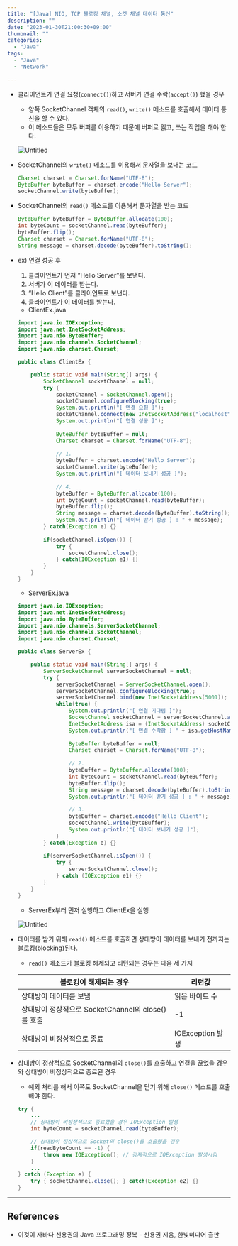 ```yaml
---
title: "[Java] NIO, TCP 블로킹 채널, 소켓 채널 데이터 통신"
description: ""
date: "2023-01-30T21:00:30+09:00"
thumbnail: ""
categories:
  - "Java"
tags:
  - "Java"
  - "Network"

---
```

<!--more-->

- 클라이언트가 연결 요청(`connect()`)하고 서버가 연결 수락(`accept()`) 했을 경우
    - 양쪽 SocketChannel 객체의 `read()`, `write()` 메소드를 호출해서 데이터 통신을 할 수 있다.
    - 이 메소드들은 모두 버퍼를 이용하기 때문에 버퍼로 읽고, 쓰는 작업을 해야 한다.
    
    ![Untitled](/images/lang_java/NIO/소켓_채널_데이터_통신/Untitled.png)
    
- SocketChannel의 `write()` 메소드를 이용해서 문자열을 보내는 코드
    
    ```java
    Charset charset = Charset.forName("UTF-8");
    ByteBuffer byteBuffer = charset.encode("Hello Server");
    socketChannel.write(byteBuffer);
    ```
    
- SocketChannel의 `read()` 메소드를 이용해서 문자열을 받는 코드
    
    ```java
    ByteBuffer byteBuffer = ByteBuffer.allocate(100);
    int byteCount = socketChannel.read(byteBuffer);
    byteBuffer.flip();
    Charset charset = Charset.forName("UTF-8");
    String message = charset.decode(byteBuffer).toString();
    ```
    
- ex) 연결 성공 후
    1. 클라이언트가 먼저 “Hello Server”를 보낸다.
    2. 서버가 이 데이터를 받는다.
    3. “Hello Client”를 클라이언트로 보낸다.
    4. 클라이언트가 이 데이터를 받는다.
    - ClientEx.java
    
    ```java
    import java.io.IOException;
    import java.net.InetSocketAddress;
    import java.nio.ByteBuffer;
    import java.nio.channels.SocketChannel;
    import java.nio.charset.Charset;
    
    public class ClientEx {
    
    	public static void main(String[] args) {
    		SocketChannel socketChannel = null;
    		try {
    			socketChannel = SocketChannel.open();
    			socketChannel.configureBlocking(true);
    			System.out.println("[ 연결 요청 ]");
    			socketChannel.connect(new InetSocketAddress("localhost", 5001));
    			System.out.println("[ 연결 성공 ]");
    			
    			ByteBuffer byteBuffer = null;
    			Charset charset = Charset.forName("UTF-8");
    			
    			// 1.
    			byteBuffer = charset.encode("Hello Server");
    			socketChannel.write(byteBuffer);
    			System.out.println("[ 데이터 보내기 성공 ]");
    			
    			// 4.
    			byteBuffer = ByteBuffer.allocate(100);
    			int byteCount = socketChannel.read(byteBuffer);
    			byteBuffer.flip();
    			String message = charset.decode(byteBuffer).toString();
    			System.out.println("[ 데이터 받기 성공 ] : " + message);
    		} catch(Exception e) {}
    		
    		if(socketChannel.isOpen()) {
    			try {
    				socketChannel.close();
    			} catch(IOException e1) {}
    		}
    	}
    }
    ```
    
    - ServerEx.java
    
    ```java
    import java.io.IOException;
    import java.net.InetSocketAddress;
    import java.nio.ByteBuffer;
    import java.nio.channels.ServerSocketChannel;
    import java.nio.channels.SocketChannel;
    import java.nio.charset.Charset;
    
    public class ServerEx {
    
    	public static void main(String[] args) {
    		ServerSocketChannel serverSocketChannel = null;
    		try {
    			serverSocketChannel = ServerSocketChannel.open();
    			serverSocketChannel.configureBlocking(true);
    			serverSocketChannel.bind(new InetSocketAddress(5001));
    			while(true) {
    				System.out.println("[ 연결 기다림 ]");
    				SocketChannel socketChannel = serverSocketChannel.accept();
    				InetSocketAddress isa = (InetSocketAddress) socketChannel.getRemoteAddress();
    				System.out.println("[ 연결 수락함 ] " + isa.getHostName());
    				
    				ByteBuffer byteBuffer = null;
    				Charset charset = Charset.forName("UTF-8");
    				
    				// 2.
    				byteBuffer = ByteBuffer.allocate(100);
    				int byteCount = socketChannel.read(byteBuffer);
    				byteBuffer.flip();
    				String message = charset.decode(byteBuffer).toString();
    				System.out.println("[ 데이터 받기 성공 ] : " + message);
    				
    				// 3.
    				byteBuffer = charset.encode("Hello Client");
    				socketChannel.write(byteBuffer);
    				System.out.println("[ 데이터 보내기 성공 ]");
    			}
    		} catch(Exception e) {}
    		
    		if(serverSocketChannel.isOpen()) {
    			try {
    				serverSocketChannel.close();
    			} catch (IOException e1) {}
    		}
    	}
    }
    ```
    
    - ServerEx부터 먼저 실행하고 ClientEx을 실행
    
    ![Untitled](/images/lang_java/NIO/소켓_채널_데이터_통신/Untitled%201.png)
    
- 데이터를 받기 위해 `read()` 메소드를 호출하면 상대방이 데이터를 보내기 전까지는 블로킹(blocking)된다.
    - `read()` 메소드가 블로킹 해제되고 리턴되는 경우는 다음 세 가지
    
    | 블로킹이 해제되는 경우 | 리턴값 |
    | --- | --- |
    | 상대방이 데이터를 보냄 | 읽은 바이트 수 |
    | 상대방이 정상적으로 SocketChannel의 close()를 호출 | -1 |
    | 상대방이 비정상적으로 종료 | IOException 발생 |
- 상대방이 정상적으로 SocketChannel의 `close()`를 호출하고 연결을 끊었을 경우와 상대방이 비정상적으로 종료된 경우
    - 예외 처리를 해서 이쪽도 SocketChannel을 닫기 위해 `close()` 메소드를 호출해야 한다.
    
    ```java
    try {
    	...
    	// 상대방이 비정상적으로 종료했을 경우 IOException 발생
    	int byteCount = socketChannel.read(byteBuffer);
    
    	// 상대방이 정상적으로 Socket의 close()를 호출했을 경우
    	if(readByteCount == -1) {
    		throw new IOException(); // 강제적으로 IOException 발생시킴
    	}
    	...
    } catch (Exception e) {
    	try { socketChannel.close(); } catch(Exception e2) {}
    }
    ```
    

---

## References

- 이것이 자바다 신용권의 Java 프로그래밍 정복 - 신용권 지음, 한빛미디어 출판